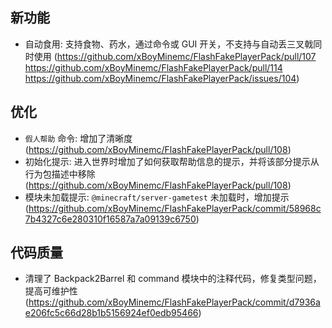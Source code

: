 ## 新功能

- 自动食用: 支持食物、药水，通过命令或 GUI 开关，不支持与自动丢三叉戟同时使用 (https://github.com/xBoyMinemc/FlashFakePlayerPack/pull/107 https://github.com/xBoyMinemc/FlashFakePlayerPack/pull/114 https://github.com/xBoyMinemc/FlashFakePlayerPack/issues/104)

## 优化

- `假人帮助` 命令: 增加了清晰度 (https://github.com/xBoyMinemc/FlashFakePlayerPack/pull/108)
- 初始化提示: 进入世界时增加了如何获取帮助信息的提示，并将该部分提示从行为包描述中移除 (https://github.com/xBoyMinemc/FlashFakePlayerPack/pull/108)
- 模块未加载提示: `@minecraft/server-gametest` 未加载时，增加提示 (https://github.com/xBoyMinemc/FlashFakePlayerPack/commit/58968c7b4327c6e280310f16587a7a09139c6750)

## 代码质量

- 清理了 Backpack2Barrel 和 command 模块中的注释代码，修复类型问题，提高可维护性 (https://github.com/xBoyMinemc/FlashFakePlayerPack/commit/d7936ae206fc5c66d28b1b5156924ef0edb95466)